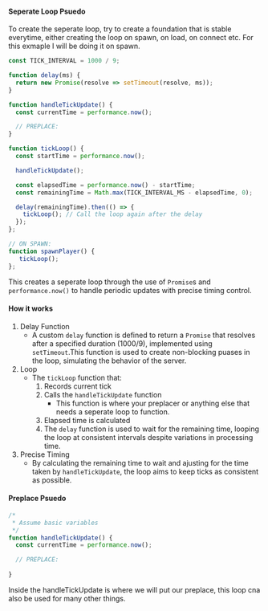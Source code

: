 
#### Seperate Loop Psuedo

To create the seperate loop, try to create a foundation that is stable everytime, either creating the loop on spawn, on load, on connect etc. For this exmaple I will be doing it on spawn. 

```js
const TICK_INTERVAL = 1000 / 9;

function delay(ms) {
  return new Promise(resolve => setTimeout(resolve, ms));
}

function handleTickUpdate() {
  const currentTime = performance.now();

  // PREPLACE:
}

function tickLoop() {
  const startTime = performance.now();

  handleTickUpdate();

  const elapsedTime = performance.now() - startTime;
  const remainingTime = Math.max(TICK_INTERVAL_MS - elapsedTime, 0);

  delay(remainingTime).then(() => {
    tickLoop(); // Call the loop again after the delay
  });
};

// ON SPAWN:
function spawnPlayer() {
   tickLoop();
};

```

This creates a seperate loop through the use of `Promise`s and `performance.now()` to handle periodic updates with precise timing control. 

#### How it works

1. Delay Function
   * A custom `delay` function is defined to return a `Promise` that resolves after a specified duration (1000/9), implemented using `setTimeout`.This function is used to create non-blocking puases in the loop, simulating the behavior of the server.
2. Loop
   * The `tickLoop` function that:
        1. Records current tick
        2. Calls the `handleTickUpdate` function
           * This function is where your preplacer or anything else that needs a seperate loop to function.
        3. Elapsed time is calculated
        4. The `delay` function is used to wait for the remaining time, looping the loop at consistent intervals despite variations in processing time.
3. Precise Timing
   * By calculating the remaining time to wait and ajusting for the time taken by `handleTickUpdate`, the loop aims to keep ticks as consistent as possible.
  
#### Preplace Psuedo

```js
/*
 * Assume basic variables
 */
function handleTickUpdate() {
  const currentTime = performance.now();

  // PREPLACE:
  
}
```

Inside the handleTickUpdate is where we will put our preplace, this loop cna also be used for many other things. 

